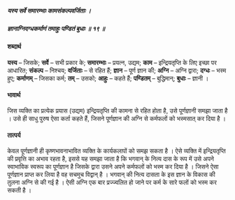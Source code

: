 ##### यस्य सर्वे समारम्भाः कामसंकल्पवर्जिताः ।
##### ज्ञानाग्निदग्धकर्माणं तमाहुः पण्डितं बुधाः ॥ १९ ॥

#### शब्दार्थ

**यस्य** – जिसके; **सर्वे** – सभी प्रकार के; **समारम्भाः** – प्रयत्न, उद्यम; **काम** – इन्द्रियतृप्ति के लिए इच्छा पर आधारित; **संकल्प** – निश्चय; **वर्जिताः** – से रहित हैं; **ज्ञान** – पूर्ण ज्ञान की; **अग्नि** – अग्नि  द्वारा; **दग्धः** – भस्म हुए; **कर्माणम्** – जिसका कर्म; **तम्** – उसको; **आहुः** – कहते  हैं; **पण्डितम्** – बुद्धिमान्; **बुधाः** – ज्ञानी ।

#### भावार्थ

जिस व्यक्ति का प्रत्येक प्रयास (उद्यम) इन्द्रियतृप्ति की कामना से रहित होता है, उसे पूर्णज्ञानी समझा जाता है । उसे ही साधु पुरुष ऐसा कर्ता कहते हैं, जिसने पूर्णज्ञान की अग्नि से कर्मफलों को भस्मसात् कर दिया है ।

#### तात्पर्य

केवल पूर्णज्ञानी ही कृष्णभावनाभावित व्यक्ति के कार्यकलापों को समझ सकता है । ऐसे व्यक्ति में इन्द्रियतृप्ति की प्रवृत्ति का अभाव रहता है, इससे यह समझा जाता है कि भगवान् के नित्य दास के रूप में उसे अपने स्वाभाविक स्वरूप का पूर्णज्ञान है जिसके द्वारा उसने अपने कर्मफलों को भस्म कर दिया है । जिसने ऐसा पूर्णज्ञान प्राप्त कर लिया है वह सचमुच विद्वान् है । भगवान् की नित्य दासता के इस ज्ञान के विकास की तुलना अग्नि से की गई है । ऐसी अग्नि एक बार प्रज्ज्वलित हो जाने पर कर्म के सारे फलों को भस्म कर सकती है ।